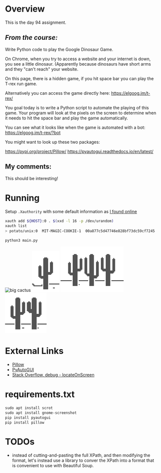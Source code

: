 # Overview

This is the day 94 assignment.

## _From the course:_
Write Python code to play the Google Dinosaur Game.

On Chrome, when you try to access a website and your internet is down, you see a little dinosaur. (Apparently because dinosaurs have short arms and they "can't reach" your website.

On this page, there is a hidden game, if you hit space bar you can play the T-rex run game.

Alternatively you can access the game directly here:
https://elgoog.im/t-rex/

You goal today is to write a Python script to automate the playing of this game. Your program will look at the pixels on the screen to determine when it needs to hit the space bar and play the game automatically.

You can see what it looks like when the game is automated with a bot:
https://elgoog.im/t-rex/?bot


You might want to look up these two packages:

https://pypi.org/project/Pillow/
https://pyautogui.readthedocs.io/en/latest/


## My comments:

This should be interesting!

# Running

Setup `.Xauthority` with some default information as [I found online](https://micwan88.github.io/linux/xauth/2019/10/16/create-xauthority-manually.html)

```bash
xauth add ${HOST}:0 . $(xxd -l 16 -p /dev/urandom)
xauth list
> potato/unix:0  MIT-MAGIC-COOKIE-1  00a877c5d47746e828bf73dc59cf7245
```

```
python3 main.py
```
![big cactus](cactus.png)
![small cactus](cactus-small.png)
![three cactii](cactus-three.png)
![two cactii](cactus-two.png)


# External Links

- [Pillow](https://pypi.org/project/pillow/)
- [PyAutoGUI](https://pyautogui.readthedocs.io/en/latest/)
- [Stack Overflow, debug - locateOnScreen](https://stackoverflow.com/questions/48709009/python-3-6-3-pyautogui-locateonscreen-not-working)

# requirements.txt

```
sudo apt install scrot
sudo apt install gnome-screenshot
pip install pyautogui
pip install pillow
```


# TODOs

- instead of cutting-and-pasting the full XPath, and then modifying the format, let's instead use a library to conver the XPath into a format that is convenient to use with Beautiful Soup.
